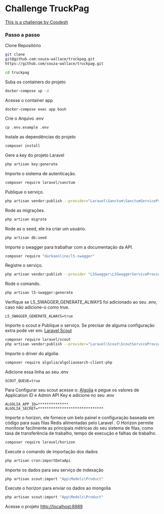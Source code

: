 
# Challenge TruckPag
[This is a challenge by Coodesh](https://coodesh.com/)

### Passo a passo
Clone Repositório
```sh
git clone 
git@github.com:souza-wallace/truckpag.git
https://github.com/souza-wallace/truckpag.git
```
```sh
cd truckpag
```

Suba os containers do projeto
```sh
docker-compose up -d
```

Acesse o container app
```sh
docker-compose exec app bash
```

Crie o Arquivo .env
```sh
cp .env.example .env
```

Instale as dependências do projeto
```sh
composer install
```


Gere a key do projeto Laravel
```sh
php artisan key:generate
```

Importe o sistema de autenticação.
```sh
composer require laravel/sanctum
```

Publique o serviço.
```sh
php artisan vendor:publish --provider="Laravel\Sanctum\SanctumServiceProvider"
```

Rode as migrações.
```sh
php artisan migrate
```
Rode as o seed, ele ira criar um usuário.
```sh
php artisan db:seed
```
Importe o swagger para trabalhar com a documentação da API.
```sh
composer require "darkaonline/l5-swagger"
```
Registre o serviço.
```sh
php artisan vendor:publish --provider "L5Swagger\L5SwaggerServiceProvider"
```
Rode o comando.
```sh
php artisan l5-swagger:generate
```
Verifique se L5_SWAGGER_GENERATE_ALWAYS  foi adicionado ao seu .env, caso não adicione-o como true.
```dosini
L5_SWAGGER_GENERATE_ALWAYS=true
```

Importe o scout e Publique o serviço. Se precisar de alguma configuração extra pode ver em: <a href="https://laravel.com/docs/10.x/scout#installation" target="_blank">Laravel Scout</a>
```sh
composer require laravel/scout
php artisan vendor:publish --provider="Laravel\Scout\ScoutServiceProvider"
```

Importe o driver do algolia.
```sh
composer require algolia/algoliasearch-client-php
```
Adicione essa linha ao seu .env
```dosini
SCOUT_QUEUE=true
```

Para Configurar seu scout acesse o:  <a href="https://laravel.com/docs/10.x/scout#installation" target="_blank">Algolia</a> e pegue os valores de Application ID e Admin API Key e adicione no seu .env
```dosini
ALGOLIA_APP_ID=**************
ALGOLIA_SECRET=******************************
```

Importe o horizon, ele fornece um belo painel e configuração baseada em código para suas filas Redis alimentadas pelo Laravel . O Horizon permite monitorar facilmente as principais métricas do seu sistema de filas, como taxa de transferência de trabalho, tempo de execução e falhas de trabalho.
```sh
composer require laravel/horizon
```

Execute o comando de importação dos dados
```sh
php artisan cron:importDataApi
```

Importe os dados para seu serviço de indexação
```sh
php artisan scout:import "App\Models\Product"
```

Execute o horizon para enviar os dados ao mongolia
```sh
php artisan scout:import "App\Models\Product"
```

Acesse o projeto
[http://localhost:8989](http://localhost:8989)

